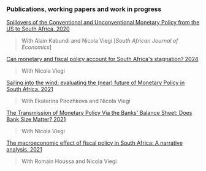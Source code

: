 ### Publications, working papers and work in progress


[Spillovers of the Conventional and Unconventional Monetary Policy from the US to South Africa. 2020](https://onlinelibrary.wiley.com/doi/abs/10.1111/saje.12262)
> With Alain Kabundi and Nicola Viegi [*South African Journal of Economics*]

[Can monetary and fiscal policy account for South Africa's stagnation? 2024]( https://www.resbank.co.za/content/dam/sarb/publications/working-papers/2024/Can%20monetary%20and%20fiscal%20policy%20account%20for%20South%20Africa%27s%20economic%20stagnation.pdf)
> With Nicola Viegi

[Sailing into the wind: evaluating the (near) future of Monetary Policy in South Africa. 2021](https://www.resbank.co.za/content/dam/sarb/publications/working-papers/2021/WP%202106.pdf)
> With Ekaterina Pirozhkova and Nicola Viegi 

[The Transmission of Monetary Policy Via the Banks' Balance Sheet: Does Bank Size Matter? 2021](http://www.up.ac.za/media/shared/61/WP/wp_2021_09.zp198615.pdf)
> With Nicola Viegi

[The macroeconomic effect of fiscal policy in South Africa: A narrative analysis. 2021](https://sa-tied-archive.wider.unu.edu/sites/default/files/SA-TIED-WP201.pdf)
> With Romain Houssa and Nicola Viegi 
